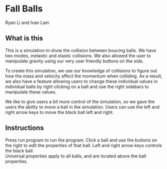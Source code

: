 # Fall Balls
Ryan Li and Ivan Lam

## What is this

This is a simulation to show the collision between boucing balls. We have two modes, inelastic and elastic collisions. We also allowed the user to manipulate gravity using our very user friendly buttons on the side. 

To create this simulation, we use our knowledge of collisions to figure out how the mass and velocity affect the momentum when colliding. As a result, we also have a feature allowing users to change these individual values in individual balls by right clicking on a ball and use the right sidebars to manipulate these values.

We like to give users a bit more control of the simulation, so we gave the users the ability to move a ball in the simulation. Users can use the left and right arrow keys to move the black ball left and right.

## Instructions
Press run program to run the program. 
Click a ball and use the buttons on the right to edit the properties of that ball. 
Left and right arrow keys controls the black ball.  
Universal properties apply to all balls, and are located above the ball properties.  
